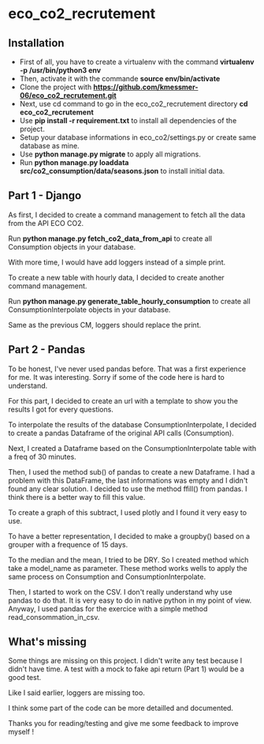 # eco_co2_recrutement

## Installation  

- First of all, you have to create a virtualenv with the command **virtualenv -p /usr/bin/python3 env**
- Then, activate it with the commande **source env/bin/activate**  
- Clone the project with **https://github.com/kmessmer-06/eco_co2_recrutement.git**
- Next, use cd command to go in the eco_co2_recrutement directory **cd eco_co2_recrutement**
- Use **pip install -r requirement.txt** to install all dependencies of the project.
- Setup your database informations in eco_co2/settings.py or create same database as mine.
- Use **python manage.py migrate** to apply all migrations.
- Run **python manage.py loaddata src/co2_consumption/data/seasons.json** to install initial data.

## Part 1 - Django

As first, I decided to create a command management to fetch all the data from the API ECO CO2.  

Run **python manage.py fetch_co2_data_from_api** to create all Consumption objects in your database.

With more time, I would have add loggers instead of a simple print.  

To create a new table with hourly data, I decided to create another command management.  

Run **python manage.py generate_table_hourly_consumption** to create all ConsumptionInterpolate objects in your database.  

Same as the previous CM, loggers should replace the print.  

## Part 2 - Pandas

To be honest, I've never used pandas before. That was a first experience for me. It was interesting. Sorry if some of the code here is hard to understand.  

For this part, I decided to create an url with a template to show you the results I got for every questions.

To interpolate the results of the database ConsumptionInterpolate, I decided to create a pandas Dataframe of the original API calls (Consumption).

Next, I created a Dataframe based on the ConsumptionInterpolate table with a freq of 30 minutes.

Then, I used the method sub() of pandas to create a new Dataframe. I had a problem with this DataFrame, the last informations was empty and I didn't found any clear solution. I decided to use the method ffill() from pandas. I think there is a better way to fill this value.  

To create a graph of this subtract, I used plotly and I found it very easy to use.

To have a better representation, I decided to make a groupby() based on a grouper with a frequence of 15 days.

To the median and the mean, I tried to be DRY. So I created method which take a model_name as parameter. These method works wells to apply the same process on Consumption and ConsumptionInterpolate.  

Then, I started to work on the CSV. I don't really understand why use pandas to do that. It is very easy to do in native python in my point of view.
Anyway, I used pandas for the exercice with a simple method read_consommation_in_csv.

## What's missing

Some things are missing on this project. I didn't write any test because I didn't have time. A test with a mock to fake api return (Part 1) would be a good test.

Like I said earlier, loggers are missing too.

I think some part of the code can be more detailled and documented.

Thanks you for reading/testing and give me some feedback to improve myself !

 
